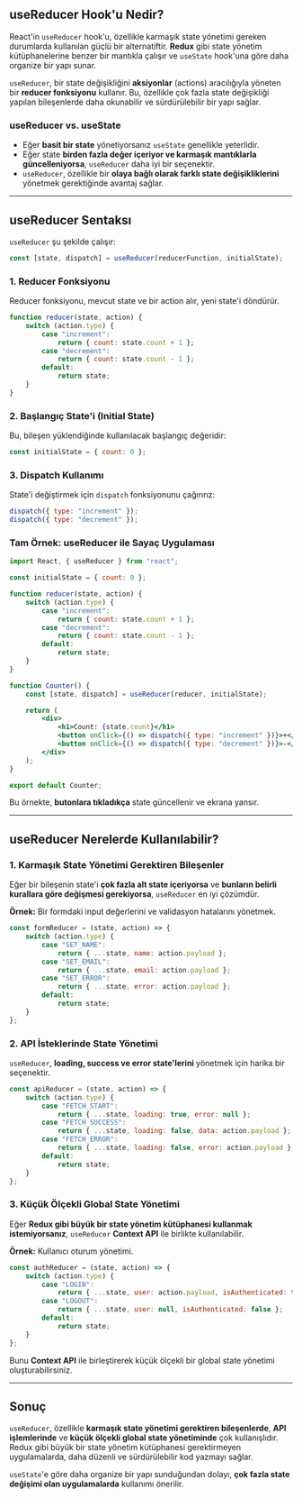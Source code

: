 ## useReducer Hook'u Nedir?

React'in `useReducer` hook'u, özellikle karmaşık state yönetimi gereken durumlarda kullanılan güçlü bir alternatiftir. **Redux** gibi state yönetim kütüphanelerine benzer bir mantıkla çalışır ve `useState` hook'una göre daha organize bir yapı sunar.

`useReducer`, bir state değişikliğini **aksiyonlar** (actions) aracılığıyla yöneten bir **reducer fonksiyonu** kullanır. Bu, özellikle çok fazla state değişikliği yapılan bileşenlerde daha okunabilir ve sürdürülebilir bir yapı sağlar.

### useReducer vs. useState

- Eğer **basit bir state** yönetiyorsanız `useState` genellikle yeterlidir.
- Eğer state **birden fazla değer içeriyor ve karmaşık mantıklarla güncelleniyorsa**, `useReducer` daha iyi bir seçenektir.
- `useReducer`, özellikle bir **olaya bağlı olarak farklı state değişikliklerini** yönetmek gerektiğinde avantaj sağlar.

---

## useReducer Sentaksı

`useReducer` şu şekilde çalışır:

```jsx
const [state, dispatch] = useReducer(reducerFunction, initialState);
```

### **1. Reducer Fonksiyonu**
Reducer fonksiyonu, mevcut state ve bir action alır, yeni state'i döndürür.

```jsx
function reducer(state, action) {
    switch (action.type) {
        case "increment":
            return { count: state.count + 1 };
        case "decrement":
            return { count: state.count - 1 };
        default:
            return state;
    }
}
```

### **2. Başlangıç State'i (Initial State)**
Bu, bileşen yüklendiğinde kullanılacak başlangıç değeridir:

```jsx
const initialState = { count: 0 };
```

### **3. Dispatch Kullanımı**
State'i değiştirmek için `dispatch` fonksiyonunu çağırırız:

```jsx
dispatch({ type: "increment" });
dispatch({ type: "decrement" });
```

### **Tam Örnek: useReducer ile Sayaç Uygulaması**

```jsx
import React, { useReducer } from "react";

const initialState = { count: 0 };

function reducer(state, action) {
    switch (action.type) {
        case "increment":
            return { count: state.count + 1 };
        case "decrement":
            return { count: state.count - 1 };
        default:
            return state;
    }
}

function Counter() {
    const [state, dispatch] = useReducer(reducer, initialState);

    return (
        <div>
            <h1>Count: {state.count}</h1>
            <button onClick={() => dispatch({ type: "increment" })}>+</button>
            <button onClick={() => dispatch({ type: "decrement" })}>-</button>
        </div>
    );
}

export default Counter;
```

Bu örnekte, **butonlara tıkladıkça** state güncellenir ve ekrana yansır.

---

## useReducer Nerelerde Kullanılabilir?

### **1. Karmaşık State Yönetimi Gerektiren Bileşenler**
Eğer bir bileşenin state'i **çok fazla alt state içeriyorsa** ve **bunların belirli kurallara göre değişmesi gerekiyorsa**, `useReducer` en iyi çözümdür.

**Örnek:** Bir formdaki input değerlerini ve validasyon hatalarını yönetmek.

```jsx
const formReducer = (state, action) => {
    switch (action.type) {
        case "SET_NAME":
            return { ...state, name: action.payload };
        case "SET_EMAIL":
            return { ...state, email: action.payload };
        case "SET_ERROR":
            return { ...state, error: action.payload };
        default:
            return state;
    }
};
```

### **2. API İsteklerinde State Yönetimi**
`useReducer`, **loading, success ve error state'lerini** yönetmek için harika bir seçenektir.

```jsx
const apiReducer = (state, action) => {
    switch (action.type) {
        case "FETCH_START":
            return { ...state, loading: true, error: null };
        case "FETCH_SUCCESS":
            return { ...state, loading: false, data: action.payload };
        case "FETCH_ERROR":
            return { ...state, loading: false, error: action.payload };
        default:
            return state;
    }
};
```

### **3. Küçük Ölçekli Global State Yönetimi**
Eğer **Redux gibi büyük bir state yönetim kütüphanesi kullanmak istemiyorsanız**, `useReducer` **Context API** ile birlikte kullanılabilir.

**Örnek:** Kullanıcı oturum yönetimi.

```jsx
const authReducer = (state, action) => {
    switch (action.type) {
        case "LOGIN":
            return { ...state, user: action.payload, isAuthenticated: true };
        case "LOGOUT":
            return { ...state, user: null, isAuthenticated: false };
        default:
            return state;
    }
};
```

Bunu **Context API** ile birleştirerek küçük ölçekli bir global state yönetimi oluşturabilirsiniz.

---

## Sonuç

`useReducer`, özellikle **karmaşık state yönetimi gerektiren bileşenlerde**, **API işlemlerinde** ve **küçük ölçekli global state yönetiminde** çok kullanışlıdır. Redux gibi büyük bir state yönetim kütüphanesi gerektirmeyen uygulamalarda, daha düzenli ve sürdürülebilir kod yazmayı sağlar.

`useState`'e göre daha organize bir yapı sunduğundan dolayı, **çok fazla state değişimi olan uygulamalarda** kullanımı önerilir.
